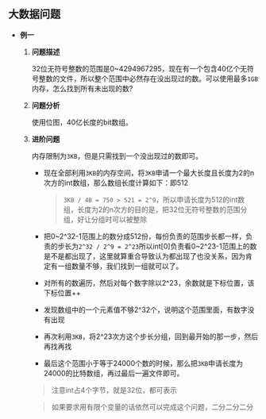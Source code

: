 ## 大数据问题

* **例一**

  1. **问题描述**

     32位无符号整数的范围是0~4294967295，现在有一个包含40亿个无符号整数的文件，所以整个范围中必然存在没出现过的数。可以使用最多`1GB`内存，怎么找到所有未出现的数?

  2. **问题分析**

     使用位图，40亿长度的bit数组。

  3. **进阶问题**

     内存限制为`3KB`，但是只需找到一个没出现过的数即可。

     * 现在全部利用`3KB`的内存空间，将`3KB`申请一个最大长度且长度为2的n次方的int数组，那么数组长度计算如下：即512

       > `3KB / 4B = 750 > 521 = 2^9`，所以申请长度为512的int数组，长度为2的n次方的目的是，把32位无符号整数的范围分组，好让分组时可以被整除

     * 把0~2^32-1范围上的数分成512份，每份负责的范围步长都一样，负责的步长为`2^32 / 2^9 = 2^23`所以int[0]负责看0~2^23-1范围上的数是不是都出现了，这里就算重合导致认为都出现了也没关系，因为肯定有一组数量不够，我们找到一组就可以了。

     * 对所有的数遍历，然后对每个数字除以2^23，余数就是下标位置，该下标位置++

     * 发现数组中的一个元素值不够2^32个，说明这个范围里面，有数字没有出现

     * 再次利用`3KB`，将2^23次方这个步长分组，回到最开始的那一步，然后再找再找

     * 最后这个范围小于等于24000个数的时候，那么把`3KB`申请长度为24000的比特数组，再过最后一遍文件即可。

     > 注意int占4个字节，就是32位，都可表示

     > 如果要求用有限个变量的话依然可以完成这个问题，二分二分二分